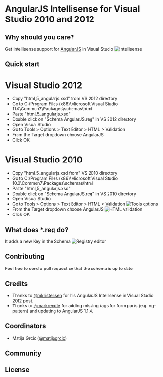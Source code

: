 # AngularJS Intellisense for Visual Studio 2010 and 2012

## Why should you care?
Get intellisense support for [AngularJS](https://github.com/angular/angular.js) in Visual Studio
![Intellisense](https://github.com/matijagrcic/AngularJS-Intellisense-For-Visual-Studio/tree/master/Content/vs-intellisense.png)

## Quick start
# Visual Studio 2012
* Copy "html_5_angularjs.xsd" from VS 2012 directory
* Go to C:\Program Files (x86)\Microsoft Visual Studio 11.0\Common7\Packages\schemas\html 
* Paste "html_5_angularjs.xsd" 
* Double click on "Schema AngularJS.reg" in VS 2012 directory
* Open Visual Studio
* Go to Tools > Options > Text Editor > HTML > Validation
* From the Target dropdown choose AngularJS
* Click OK

# Visual Studio 2010
* Copy "html_5_angularjs.xsd from" VS 2010 directory
* Go to C:\Program Files (x86)\Microsoft Visual Studio 10.0\Common7\Packages\schemas\html 
* Paste "html_5_angularjs.xsd" 
* Double click on "Schema AngularJS.reg" in VS 2010 directory
* Open Visual Studio
* Go to Tools > Options > Text Editor > HTML > Validation
![Tools options](https://github.com/matijagrcic/AngularJS-Intellisense-For-Visual-Studio/tree/master/Content/vs-tools-options.png)
* From the Target dropdown choose AngularJS 
![HTML validation](https://github.com/matijagrcic/AngularJS-Intellisense-For-Visual-Studio/tree/master/Content/vs-html-validation.png)
* Click OK

## What does *.reg do?
It adds a new Key in the Schema
![Registry editor](https://github.com/matijagrcic/AngularJS-Intellisense-For-Visual-Studio/tree/master/Content/registry-editor.png)

## Contributing
Feel free to send a pull request so that the schema is up to date

## Credits
* Thanks to [@mkristensen](http://twitter.com/mkristensen) for his AngularJS Intellisense in Visual Studio 2012 post.
* Thanks to [@markrendle](http://twitter.com/markrendle) for adding missing tags for form parts (e.g. ng-pattern) and updating to AngularJS 1.1.4. 

## Coordinators
* Matija Grcic ([@matijagrcic](https://twitter.com/matijagrcic))

## Community

## License 
